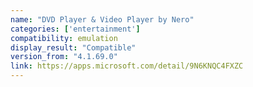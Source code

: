 ```yaml
---
name: "DVD Player & Video Player by Nero"
categories: ['entertainment']
compatibility: emulation
display_result: "Compatible"
version_from: "4.1.69.0"
link: https://apps.microsoft.com/detail/9N6KNQC4FXZC
---
```


